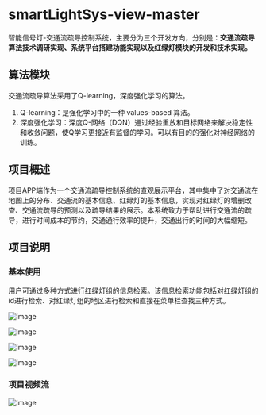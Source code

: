# smartLightSys-view-master
智能信号灯-交通流疏导控制系统，主要分为三个开发方向，分别是：**交通流疏导算法技术调研实现、系统平台搭建功能实现以及红绿灯模块的开发和技术实现。**

## 算法模块
交通流疏导算法采用了Q-learning，深度强化学习的算法。
1.	Q-learning：是强化学习中的一种 values-based 算法。
2.	深度强化学习：深度Q-网络（DQN）通过经验重放和目标网络来解决稳定性和收敛问题，使Q学习更接近有监督的学习。可以有目的的强化对神经网络的训练。

## 项目概述
项目APP端作为一个交通流疏导控制系统的直观展示平台，其中集中了对交通流在地图上的分布、交通流的基本信息、红绿灯的基本信息，实现对红绿灯的增删改查、交通流疏导的预测以及疏导结果的展示。本系统致力于帮助进行交通流的疏导，进行时间成本的节约，交通通行效率的提升，交通出行的时间的大幅缩短。

## 项目说明

### 基本使用
用户可通过多种方式进行红绿灯组的信息检索。该信息检索功能包括对红绿灯组的id进行检索、对红绿灯组的地区进行检索和直接在菜单栏查找三种方式。

![image](https://github.com/ikkkp/smartLightSys-view-master/assets/148513444/b0f47146-1142-475e-8eab-778148b45491)

![image](https://github.com/ikkkp/smartLightSys-view-master/assets/148513444/98dc7c03-7ac3-42cf-a908-fb6d7377ae42)

![image](https://github.com/ikkkp/smartLightSys-view-master/assets/148513444/829f5662-8f5f-43bc-8d89-c770cf1409e1)


![image](https://github.com/ikkkp/smartLightSys-view-master/assets/148513444/e4aa3a20-46ca-425f-a122-aa264ec40d43)

### 项目视频流
![image](https://github.com/ikkkp/smartLightSys-view-master/assets/148513444/35f3f809-4c9d-4c18-bca4-8be3b4e4fd7b)

